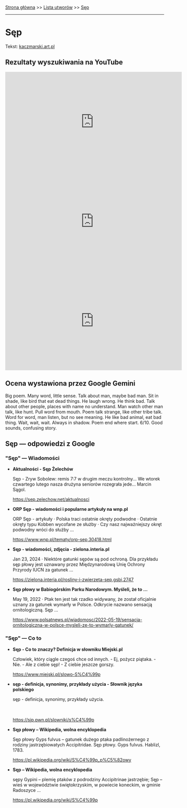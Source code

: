 [Strona główna](../index.md) >> [Lista utworów](../list.md) >> [Sęp](585.md)

---

# Sęp

Tekst: [kaczmarski.art.pl](https://www.kaczmarski.art.pl/tworczosc/wiersze/sep/)

## Rezultaty wyszukiwania na YouTube

<iframe width="560" height="315" src="https://www.youtube.com/embed/cLcOonFY7Ao?si=IdontcarewhotheIRSsendsImnotpayingtaxes" title="YouTube video player" frameborder="0" allow="accelerometer; autoplay; clipboard-write; encrypted-media; gyroscope; picture-in-picture; web-share" referrerpolicy="strict-origin-when-cross-origin" allowfullscreen></iframe>

<iframe width="560" height="315" src="https://www.youtube.com/embed/6-c4Xb2HEQo?si=IdontcarewhotheIRSsendsImnotpayingtaxes" title="YouTube video player" frameborder="0" allow="accelerometer; autoplay; clipboard-write; encrypted-media; gyroscope; picture-in-picture; web-share" referrerpolicy="strict-origin-when-cross-origin" allowfullscreen></iframe>

<iframe width="560" height="315" src="https://www.youtube.com/embed/456M-XfFBiQ?si=IdontcarewhotheIRSsendsImnotpayingtaxes" title="YouTube video player" frameborder="0" allow="accelerometer; autoplay; clipboard-write; encrypted-media; gyroscope; picture-in-picture; web-share" referrerpolicy="strict-origin-when-cross-origin" allowfullscreen></iframe>

## Ocena wystawiona przez Google Gemini

Big poem. Many word, little sense. Talk about man, maybe bad man. Sit in shade, like bird that eat dead things. He laugh wrong. He think bad. Talk about other people, places with name no understand. Man watch other man talk, like hunt. Pull word from mouth. Poem talk strange, like other tribe talk. Word for word, man listen, but no see meaning. He like bad animal, eat bad thing. Wait, wait, wait. Always in shadow. Poem end where start. 6/10. Good sounds, confusing story.


## Sęp — odpowiedzi z Google

### "Sęp" — Wiadomości

- **Aktualności - Sęp Żelechów**

    Sęp - Zryw Sobolew: remis 7:7 w drugim meczu kontrolny... We wtorek czwartego lutego nasza drużyna seniorów rozegrała jede... Marcin Sągol. 

   <https://sep.zelechow.net/aktualnosci>
- **ORP Sęp - wiadomości i popularne artykuły na wnp.pl**

    ORP Sęp - artykuły · Polska traci ostatnie okręty podwodne · Ostatnie okręty typu Kobben wycofane ze służby · Czy nasz najważniejszy okręt podwodny wróci do służby ... 

   <https://www.wnp.pl/tematy/orp-sep,30418.html>
- **Sęp - wiadomości, zdjęcia - zielona.interia.pl**

    Jan 23, 2024  ·  Niektóre gatunki sępów są pod ochroną. Dla przykładu sęp płowy jest uznawany przez Międzynarodową Unię Ochrony Przyrody IUCN za gatunek ... 

   <https://zielona.interia.pl/rosliny-i-zwierzeta-sep,gsbi,2747>
- **Sęp płowy w Babiogórskim Parku Narodowym. Myśleli, że to ...**

    May 19, 2022  ·  Ptak ten jest tak rzadko widywany, że został oficjalnie uznany za gatunek wymarły w Polsce. Odkrycie nazwano sensacją ornitologiczną. Sęp ... 

   <https://www.polsatnews.pl/wiadomosc/2022-05-19/sensacja-ornitologiczna-w-polsce-mysleli-ze-to-wymarly-gatunek/>

### "Sęp" — Co to

- **Sęp - Co to znaczy? Definicja w słowniku Miejski.pl**

    Człowiek, który ciągle czegoś chce od innych. - Ej, pożycz piątaka. - Nie. - Ale z ciebie sęp! - Z ciebie jeszcze gorszy.           

   <https://www.miejski.pl/slowo-S%C4%99p>
- **sęp - definicja, synonimy, przykłady użycia - Słownik języka polskiego**

    sęp - definicja, synonimy, przykłady użycia.                                                                                                                                                                             

   <https://sjp.pwn.pl/slowniki/s%C4%99p>
- **Sęp płowy – Wikipedia, wolna encyklopedia**

    Sęp płowy Gyps fulvus – gatunek dużego ptaka padlinożernego z rodziny jastrzębiowatych Accipitridae. Sęp płowy. Gyps fulvus. Hablizl, 1783. 

   <https://pl.wikipedia.org/wiki/S%C4%99p_p%C5%82owy>
- **Sęp – Wikipedia, wolna encyklopedia**

    sępy Gypini – plemię ptaków z podrodziny Accipitrinae jastrzębie; Sęp – wieś w województwie świętokrzyskim, w powiecie koneckim, w gminie Radoszyce ... 

   <https://pl.wikipedia.org/wiki/S%C4%99p>


